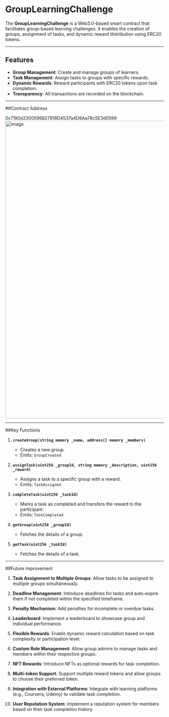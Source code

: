 # GroupLearningChallenge

The **GroupLearningChallenge** is a Web3.0-based smart contract that facilitates group-based learning challenges. It enables the creation of groups, assignment of tasks, and dynamic reward distribution using ERC20 tokens.

---

## Features

- **Group Management**: Create and manage groups of learners.
- **Task Management**: Assign tasks to groups with specific rewards.
- **Dynamic Rewards**: Reward participants with ERC20 tokens upon task completion.
- **Transparency**: All transactions are recorded on the blockchain.

---

##Contract Address

0x7190d2300596827918D4537a4D8Aa78c5E3d0599
<img width="942" alt="image" src="https://github.com/user-attachments/assets/5d8494dd-af72-4daf-869c-77b0ed258e48" />

---

##Key Functions

1. **`createGroup(string memory _name, address[] memory _members)`**
   - Creates a new group.
   - Emits: `GroupCreated`

2. **`assignTask(uint256 _groupId, string memory _description, uint256 _reward)`**
   - Assigns a task to a specific group with a reward.
   - Emits: `TaskAssigned`


3. **`completeTask(uint256 _taskId)`**
   - Marks a task as completed and transfers the reward to the participant.
   - Emits: `TaskCompleted`

4. **`getGroup(uint256 _groupId)`**
   - Fetches the details of a group.

5. **`getTask(uint256 _taskId)`**
   - Fetches the details of a task.

---
##Future improvement

1. **Task Assignment to Multiple Groups**:
   Allow tasks to be assigned to multiple groups simultaneously.

2. **Deadline Management**:
   Introduce deadlines for tasks and auto-expire them if not completed within the specified timeframe.

3. **Penalty Mechanism**:
   Add penalties for incomplete or overdue tasks.

4. **Leaderboard**:
   Implement a leaderboard to showcase group and individual performance.

5. **Flexible Rewards**:
   Enable dynamic reward calculation based on task complexity or participation level.

6. **Custom Role Management**:
   Allow group admins to manage tasks and members within their respective groups.

7. **NFT Rewards**:
   Introduce NFTs as optional rewards for task completion.

8. **Multi-token Support**:
   Support multiple reward tokens and allow groups to choose their preferred token.

9. **Integration with External Platforms**:
   Integrate with learning platforms (e.g., Coursera, Udemy) to validate task completion.

10. **User Reputation System**:
    Implement a reputation system for members based on their task completion history.


